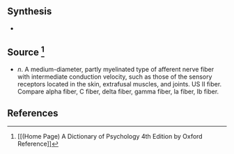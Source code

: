## Synthesis
- 
## Source [^1]
- $n$. A medium-diameter, partly myelinated type of afferent nerve fiber with intermediate conduction velocity, such as those of the sensory receptors located in the skin, extrafusal muscles, and joints. US II fiber. Compare alpha fiber, C fiber, delta fiber, gamma fiber, la fiber, Ib fiber.
## References

[^1]: [[(Home Page) A Dictionary of Psychology 4th Edition by Oxford Reference]]